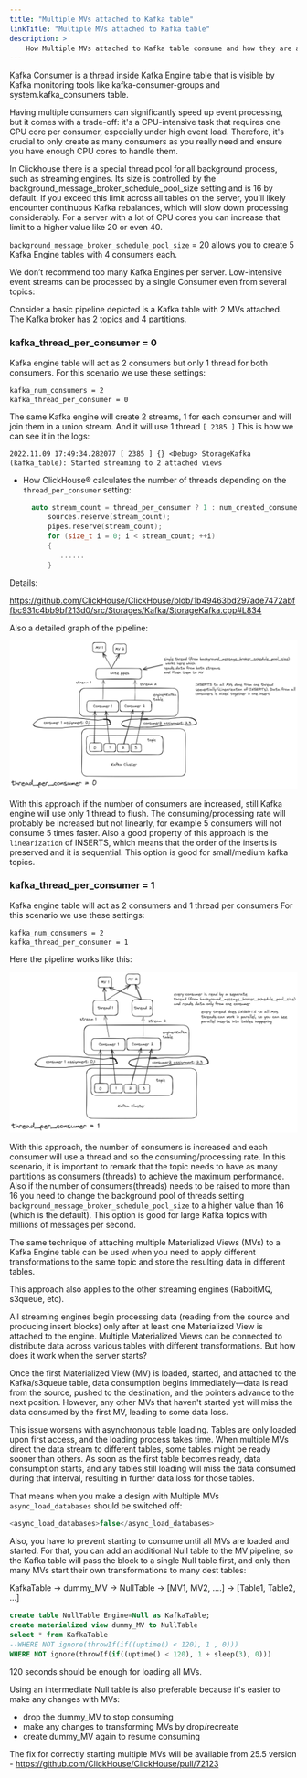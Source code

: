 ```yaml
---
title: "Multiple MVs attached to Kafka table"
linkTitle: "Multiple MVs attached to Kafka table"
description: >
    How Multiple MVs attached to Kafka table consume and how they are affected by kafka_num_consumers/kafka_thread_per_consumer
---
```


Kafka Consumer is a thread inside Kafka Engine table that is visible by Kafka monitoring tools like kafka-consumer-groups and system.kafka_consumers table.

Having multiple consumers can significantly speed up event processing, but it comes with a trade-off: it's a CPU-intensive task that requires one CPU core per consumer, especially under high event load. Therefore, it's crucial to only create as many consumers as you really need and ensure you have enough CPU cores to handle them.

In Clickhouse there is a special thread pool for all background process, such as streaming engines. Its size is controlled by the background_message_broker_schedule_pool_size setting and is 16 by default.  If you exceed this limit across all tables on the server, you’ll likely encounter continuous Kafka rebalances, which will slow down processing considerably.  For a server with a lot of CPU cores you can increase that limit to a higher value like 20 or even 40.

`background_message_broker_schedule_pool_size` = 20 allows you to create 5 Kafka Engine tables with 4 consumers each.

We don’t recommend too many Kafka Engines per server. Low-intensive event streams can be processed by a single Consumer even from several topics:

Consider a basic pipeline depicted is a Kafka table with 2 MVs attached. The Kafka broker has 2 topics and 4 partitions. 

### kafka_thread_per_consumer = 0

Kafka engine table will act as 2 consumers but only 1 thread for both consumers. For this scenario we use these settings:

```
kafka_num_consumers = 2
kafka_thread_per_consumer = 0
```

The same Kafka engine will create 2 streams, 1 for each consumer and will join them in a union stream. And it will use 1 thread `[ 2385 ]`
This is how we can see it in the logs:

```log
2022.11.09 17:49:34.282077 [ 2385 ] {} <Debug> StorageKafka (kafka_table): Started streaming to 2 attached views
```

* How ClickHouse® calculates the number of threads depending on the `thread_per_consumer` setting:

  ```c++
    auto stream_count = thread_per_consumer ? 1 : num_created_consumers;
        sources.reserve(stream_count);
        pipes.reserve(stream_count);
        for (size_t i = 0; i < stream_count; ++i)
        {
           ......
        }
  ```

Details:

https://github.com/ClickHouse/ClickHouse/blob/1b49463bd297ade7472abffbc931c4bb9bf213d0/src/Storages/Kafka/StorageKafka.cpp#L834


Also a detailed graph of the pipeline:

![thread_per_consumer0](/assets/thread_per_consumer0.png)

With this approach if the number of consumers are increased, still Kafka engine will use only 1 thread to flush. The consuming/processing rate will probably be increased but not linearly, for example 5 consumers will not consume 5 times faster. Also a good property of this approach is the `linearization` of INSERTS, which means that the order of the inserts is preserved and it is sequential. This option is good for small/medium kafka topics.


### kafka_thread_per_consumer = 1

Kafka engine table will act as 2 consumers and 1 thread per consumers For this scenario we use these settings:

```
kafka_num_consumers = 2
kafka_thread_per_consumer = 1
```

Here the pipeline works like this:

![thread_per_consumer1](/assets/thread_per_consumer1.png)


With this approach, the number of consumers is increased and each consumer will use a thread and so the consuming/processing rate. In this scenario, it is important to remark that the topic needs to have as many partitions as consumers (threads) to achieve the maximum performance. Also if the number of consumers(threads) needs to be raised to more than 16 you need to change the background pool of threads setting `background_message_broker_schedule_pool_size` to a higher value than 16 (which is the default). This option is good for large Kafka topics with millions of messages per second.


The same technique of attaching multiple Materialized Views (MVs) to a Kafka Engine table can be used when you need to apply different transformations to the same topic and store the resulting data in different tables.

This approach also applies to the other streaming engines (RabbitMQ, s3queue, etc).

All streaming engines begin processing data (reading from the source and producing insert blocks) only after at least one Materialized View is attached to the engine. Multiple Materialized Views can be connected to distribute data across various tables with different transformations. But how does it work when the server starts?

Once the first Materialized View (MV) is loaded, started, and attached to the Kafka/s3queue table, data consumption begins immediately—data is read from the source, pushed to the destination, and the pointers advance to the next position. However, any other MVs that haven't started yet will miss the data consumed by the first MV, leading to some data loss.

This issue worsens with asynchronous table loading. Tables are only loaded upon first access, and the loading process takes time. When multiple MVs direct the data stream to different tables, some tables might be ready sooner than others. As soon as the first table becomes ready, data consumption starts, and any tables still loading will miss the data consumed during that interval, resulting in further data loss for those tables.


That means when you make a design with Multiple MVs `async_load_databases` should be switched off:

```sql
<async_load_databases>false</async_load_databases>
```

Also, you have to prevent starting to consume until all MVs are loaded and started.  For that, you can add an additional Null table to the MV pipeline, so the Kafka table will pass the block to a single Null table first, and only then many MVs start their own transformations to many dest tables:

 KafkaTable → dummy_MV -> NullTable  -> [MV1, MV2, ….] → [Table1, Table2, …]

```sql
create table NullTable Engine=Null as KafkaTable;
create materialized view dummy_MV to NullTable
select * from KafkaTable
--WHERE NOT ignore(throwIf(if((uptime() < 120), 1 , 0)))
WHERE NOT ignore(throwIf(if((uptime() < 120), 1 + sleep(3), 0)))
```

120 seconds should be enough for loading all MVs.

Using an intermediate Null table is also preferable because it's easier to make any changes with MVs:

- drop the dummy_MV to stop consuming
- make any changes to transforming MVs by drop/recreate
- create dummy_MV again to resume consuming

The fix for correctly starting multiple MVs will be available from 25.5 version - https://github.com/ClickHouse/ClickHouse/pull/72123

